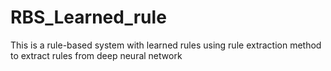 # RBS_Learned_rule
This is a rule-based system with learned rules using rule extraction method to extract rules from deep neural network 
